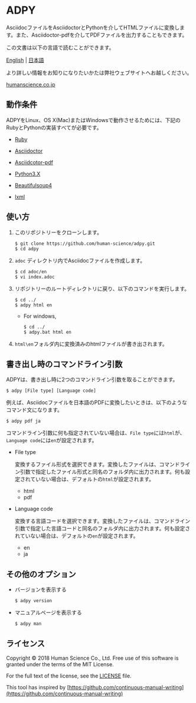# ADPY
AsciidocファイルをAsciidoctorとPythonを介してHTMLファイルに変換します。また、Asciidoctor-pdfを介してPDFファイルを出力することもできます。

この文書は以下の言語で読むことができます。

[English](https://github.com/human-science/adpy/tree/README.md) | [日本語](https://github.com/human-science/adpy/tree/README-ja.md)

より詳しい情報をお知りになりたいかたは弊社ウェブサイトへお越しください。

[humanscience.co.jp](https://www.science.co.jp/)

## 動作条件

ADPYをLinux、OS X(Mac)またはWindowsで動作させるためには、下記のRubyとPythonの実装すべてが必要です。

* [Ruby](https://www.ruby-lang.org/)

* [Asciidoctor](https://github.com/asciidoctor/asciidoctor#requirements)

* [Asciidcotor-pdf](https://github.com/asciidoctor/asciidoctor-pdf)

* [Python3.X](https://www.python.org/downloads/)

* [Beautifulsoup4](https://www.crummy.com/software/BeautifulSoup/bs4/doc/#installing-beautiful-soup)

* [lxml](https://www.crummy.com/software/BeautifulSoup/bs4/doc/#installing-a-parser)

## 使い方

1. このリポジトリーをクローンします。

    ```
    $ git clone https://github.com/human-science/adpy.git
    $ cd adpy
    ```

2. `adoc` ディレクトリ内でAsciidocファイルを作成します。

    ```
    $ cd adoc/en
    $ vi index.adoc
    ```

3. リポジトリーのルートディレクトリに戻り、以下のコマンドを実行します。

    ```
    $ cd ../
    $ adpy html en
    ```

    * For windows,
      ```
      $ cd ../
      $ adpy.bat html en
      ```

4. `html\en`フォルダ内に変換済みのhtmlファイルが書き出されます。

## 書き出し時のコマンドライン引数

ADPYは、書き出し時に2つのコマンドライン引数を取ることができます。

```
$ adpy [File type] [Language code]
```

例えば、Asciidocファイルを日本語のPDFに変換したいときは、以下のようなコマンド文になります。

```
$ adpy pdf ja
```

コマンドライン引数に何も指定されていない場合は、`File type`には`html`が、`Language code`には`en`が設定されます。

* File type

    変換するファイル形式を選択できます。変換したファイルは、コマンドライン引数で指定したファイル形式と同名のフォルダ内に出力されます。何も設定されていない場合は、デフォルトの`html`が設定されます。

    * html
    * pdf

* Language code

    変換する言語コードを選択できます。変換したファイルは、コマンドライン引数で指定した言語コードと同名のフォルダ内に出力されます。何も設定されていない場合は、デフォルトの`en`が設定されます。

    * en
    * ja

## その他のオプション

* バージョンを表示する

    ```
    $ adpy version
    ```

* マニュアルページを表示する

    ```
    $ adpy man
    ```

## ライセンス

Copyright © 2018 Human Science Co., Ltd. Free use of this software is granted under the terms of the MIT License.

For the full text of the license, see the [LICENSE](https://github.com/human-science/adpy/tree/LICENCE) file.

This tool has inspired by [https://github.com/continuous-manual-writing](https://github.com/continuous-manual-writing)

